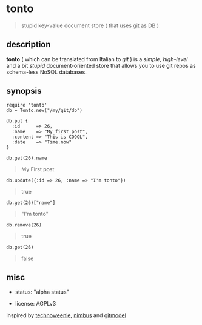 tonto
=====

> stupid key-value document store ( that uses git as DB )

description
-----------

**tonto** ( which can be translated from Italian to *git* ) is a _simple_, _high-level_ and a bit _stupid_ document-oriented store that allows you to use git repos as schema-less NoSQL databases.

synopsis
--------

    require 'tonto'
    db = Tonto.new("/my/git/db")

    db.put {
      :id      => 26,
      :name    => "My first post",
      :content => "This is COOOL",
      :date    => "Time.now"
    }

    db.get(26).name

> My First post

    db.update({:id => 26, :name => "I'm tonto"})
> true

    db.get(26)["name"]

> "I'm tonto"

    db.remove(26)

> true

    db.get(26)

> false

misc
----

* status: "alpha status"

* license: AGPLv3

inspired by [technoweenie](http://git-nosql-rar.heroku.com/), [nimbus](https://github.com/cloudhead/nimbus) and [gitmodel](https://github.com/pauldowman/gitmodel/)
